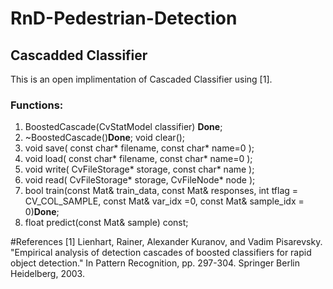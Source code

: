 # RnD-Pedestrian-Detection

## Cascadded Classifier
 This is an open implimentation of Cascaded Classifier using [1].
### Functions:
1. BoostedCascade(CvStatModel classifier) **Done**;
2. ~BoostedCascade()**Done**;
void clear();
3. void save( const char* filename, const char* name=0 );
4. void load( const char* filename, const char* name=0 );
5. void write( CvFileStorage* storage, const char* name );
6. void read( CvFileStorage* storage, CvFileNode* node );
7. bool train(const Mat& train_data, const Mat& responses, int tflag = CV_COL_SAMPLE, const Mat& var_idx =0, const Mat& sample_idx = 0)**Done**;
8. float predict(const Mat& sample) const;


#References
[1] Lienhart, Rainer, Alexander Kuranov, and Vadim Pisarevsky. "Empirical analysis of detection cascades of boosted classifiers for rapid object detection." In Pattern Recognition, pp. 297-304. Springer Berlin Heidelberg, 2003.